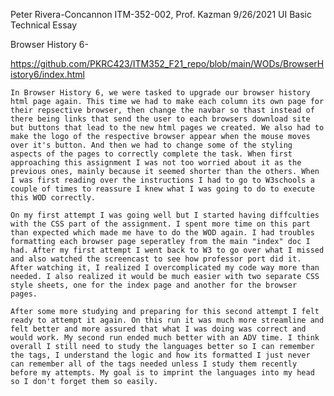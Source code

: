 Peter Rivera-Concannon
ITM-352-002, Prof. Kazman
9/26/2021
UI Basic Technical Essay
  
Browser History 6-

  https://github.com/PKRC423/ITM352_F21_repo/blob/main/WODs/BrowserHistory6/index.html
  
    In Browser History 6, we were tasked to upgrade our browser history html page again. This time we had to make each column its own page for their repsective browser, then change the navbar so thast instead of there being links that send the user to each browsers download site but buttons that lead to the new html pages we created. We also had to make the logo of the respective browser appear when the mouse moves over it's button. And then we had to change some of the styling aspects of the pages to correctly complete the task. When first approaching this assignment I was not too worried about it as the previous ones, mainly because it seemed shorter than the others. When I was first reading over the instructions I had to go to W3schools a couple of times to reassure I knew what I was going to do to execute this WOD correctly.
    
    On my first attempt I was going well but I started having diffculties with the CSS part of the assignment. I spent more time on this part than expected which made me have to do the WOD again. I had troubles formatting each browser page seperatley from the main "index" doc I had. After my first attempt I went back to W3 to go over what I missed and also watched the screencast to see how professor port did it. After watching it, I realized I overcomplicated my code way more than needed. I also realized it would be much easier with two separate CSS style sheets, one for the index page and another for the browser pages. 
    
    After some more studying and preparing for this second attempt I felt ready to attempt it again. On this run it was much more streamline and felt better and more assured that what I was doing was correct and would work. My second run ended much better with an ADV time. I think overall I still need to study the languages better so I can remember the tags, I understand the logic and how its formatted I just never can remember all of the tags needed unless I study them recently before my attempts. My goal is to imprint the languages into my head so I don't forget them so easily.
